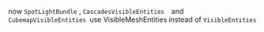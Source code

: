 > 
now `SpotLightBundle` , `CascadesVisibleEntities  `and `CubemapVisibleEntities `use VisibleMeshEntities instead of `VisibleEntities`
